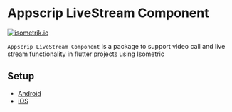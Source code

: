 # Appscrip LiveStream Component
[![isometrik.io](./assets/logo/isometrik.png)](https://isometrik.io/)

`Appscrip LiveStream Component` is a package to support video call and live stream functionality in flutter projects using Isometric

## Setup

- [Android](./README_android.md)
- [iOS](./README_ios.md)
<!-- - [Web](./README_web.md) -->

